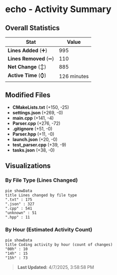 # echo - Activity Summary 

## Overall Statistics

| Stat                   | Value                                                             |
| ---------------------- | ----------------------------------------------------------------- |
| **Lines Added** (➕)   | 995                                          |
| **Lines Removed** (➖) | 110                                        |
| **Net Change** (↕)    | 885                |
| **Active Time** (⌚)   | 126 minutes |


## Modified Files
- **CMakeLists.txt** (+150, -25)
- **settings.json** (+269, -0)
- **main.cpp** (+141, -4)
- **Parser.cpp** (+276, -72)
- **.gitignore** (+51, -0)
- **Parser.hpp** (+11, -0)
- **launch.json** (+20, -0)
- **test_parser.cpp** (+39, -9)
- **tasks.json** (+38, -0)

## Visualizations

### By File Type (Lines Changed)

```mermaid
pie showData
title Lines changed by file type
".txt" : 175
".json" : 327
".cpp" : 541
"unknown" : 51
".hpp" : 11
```

### By Hour (Estimated Activity Count)

```mermaid
pie showData
title Coding activity by hour (count of changes)
"00h" : 10
"14h" : 15
"15h" : 73
```


> **Last Updated:** 4/7/2025, 3:58:58 PM